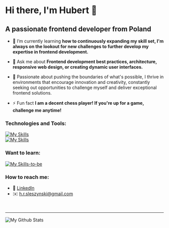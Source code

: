 # Hi there, I'm Hubert 👋 

## A passionate frontend developer from Poland

- 🌱 I’m currently learning **how to continuously expanding my skill set, I'm always on the lookout for new challenges to further develop my expertise in frontend development.**

- 💬 Ask me about **Frontend development best practices, architecture, responsive web design, or creating dynamic user interfaces.**

- 🚀 Passionate about pushing the boundaries of what's possible, I thrive in environments that encourage innovation and creativity, constantly seeking out opportunities to challenge myself and deliver exceptional frontend solutions.

- ⚡ Fun fact **I am a decent chess player! If you're up for a game, challenge me anytime!**
  
### Technologies and Tools:

[![My Skills](https://skillicons.dev/icons?i=vscode,html,css,sass,tailwind,styledcomponents,js,react)](https://skillicons.dev)
</br>
[![My Skills](https://skillicons.dev/icons?i=vite,yarn,npm,git,github,figma,netlify)](https://skillicons.dev)

### Want to learn:

[![My Skills-to-be](https://skillicons.dev/icons?i=mongodb,express,nodejs,nextjs)](https://skillicons.dev)

### How to reach me:

* 👔 [LinkedIn](https://www.linkedin.com/in/hubert-%C5%9Bleszy%C5%84ski-74b755231/)
* ✉️ [h.r.sleszynski@gmail.com](mailto:h.r.sleszynski@gmail.com)

<br />

---
<img align="left" alt="My Github Stats" src="https://github-readme-stats.vercel.app/api?username=HubertSleszynski&show_icons=true&hide_border=true" />
